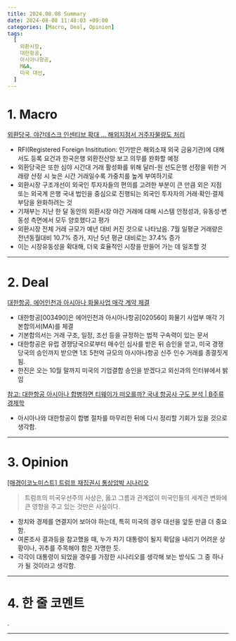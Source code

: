 ```yaml
---
title: 2024.08.08 Summary
date: 2024-08-08 11:48:03 +09:00
categories: [Macro, Deal, Opinion]
tags:
  [
    외환시장,
    대한항공,
    아시아나항공,
    M&A,
    미국 대선,
  ]
---
```


# 1. Macro

[외환당국, 야간데스크 인센티브 확대 ... 해외지점서 거주자물량도 처리](https://news.einfomax.co.kr/news/articleView.html?idxno=4320437)

- RFI(Registered Foreign Insititution: 인가받은 해외소재 외국 금융기관)에 대해서도 등록 요건과 한국은행 외환전산망 보고 의무를 완화할 예정
- 외환당국은 또한 심야 시간대 거래 활성화를 위해 달러-원 선도은행 선정을 위한 거래량 산정 시 늦은 시간 거래일수록 가중치를 높게 부여하기로
- 외환시장 구조개선이 외국인 투자자들의 편의를 고려한 부분이 큰 만큼 외은 지점 또는 외국계 은행 국내 법인을 중심으로 진행되는 외국인 투자자의 거래·확인·결제 부담을 완화하려는 것
- 기재부는 지난 한 달 동안의 외환시장 야간 거래에 대해 시스템 안정성과, 유동성·변동성 측면에서 모두 양호했다고 평가
- 외환시장 전체 거래 규모가 예년 대비 커진 것으로 나타났음. 7월 일평균 거래량은 전년동월대비 10.7% 증가, 지난 5년 평균 대비로는 37.4% 증가
- 이는 시장유동성을 확대해, 더욱 효율적인 시장을 만들어 가는 데 일조할 것

---

# 2. Deal

[대한항공, 에어인천과 아시아나 화물사업 매각 계약 체결](https://news.einfomax.co.kr/news/articleView.html?idxno=4320433)

- 대한항공[003490]은 에어인천과 아시아나항공[020560] 화물기 사업부 매각 기본합의서(MA)를 체결
- 기본합의서는 거래 구조, 일정, 조선 등을 규정하는 법적 구속력이 있는 문서
- 대한항공은 유럽 경쟁당국으로부터 매수인 심사를 받은 뒤 승인을 얻고, 미국 경쟁당국의 승인까지 받으면 1조 5천억 규모의 아시아나항공 신주 인수 거래를 종결짓게 됨.
- 한진은 오는 10월 말까지 미국의 기업결합 승인을 받겠다고 외신과의 인터뷰에서 밝임

[참고: 대한항공 아시아나 합병하면 티웨이가 떠오를까? 국내 항공사 구도 분석 | B주류경제학](https://youtu.be/R-Rjrol4aoQ?si=aZVU6uH3Dhp3rPFM)

- 아시아나와 대한항공이 합병 절차를 마무리한 뒤에 다시 정리할 기회가 있을 것으로 생각함.

---

# 3. Opinion

[[매경이코노미스트] 트럼프 재집권시 통상압박 시나리오](https://www.mk.co.kr/news/contributors/11087383)

> 트럼프의 미국우선주의 사상은, 옳고 그름과 관계없이 미국인들의 세계관 변화에 큰 영향을 주고 있는 것만은 사실이다.

- 정치와 경제를 연결지어 보아야 하는데, 특히 미국의 경우 대선을 앞둔 만큼 더 중요함.
- 여론조사 결과등을 참고했을 때, 누가 차기 대통령이 될지 확답을 내리기 어려운 상황이나, 귀추를 주목해야 함은 자명한 듯.
- 각각이 대통령이 되었을 경우를 가정한 시나리오를 생각해 보는 방식도 그 중 하나가 될 것이라고 생각함.

---

# 4. 한 줄 코멘트

.

---